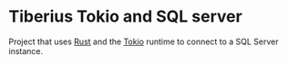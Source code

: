 # Tiberius Tokio and SQL server
Project that uses [Rust](https://www.rust-lang.org/) and the [Tokio](https://github.com/tokio-rs/tokio) runtime to connect to a SQL Server instance.
